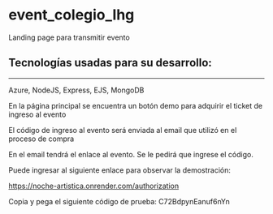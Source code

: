 # event_colegio_lhg
Landing page para transmitir evento

## Tecnologías usadas para su desarrollo:
---

Azure, NodeJS, Express, EJS, MongoDB  


En la página principal se encuentra un botón demo para adquirir el ticket de ingreso al evento


El código de ingreso al evento será enviada al email que utilizó en el proceso de compra

En el email tendrá el enlace al evento. Se le pedirá que ingrese el código.

Puede ingresar al siguiente enlace para observar la demostración:

https://noche-artistica.onrender.com/authorization

Copia y pega el siguiente código de prueba:  C72BdpynEanuf6nYn